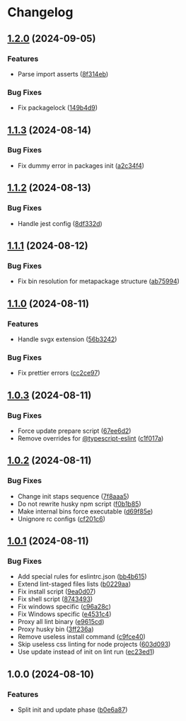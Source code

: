 # Changelog

## [1.2.0](https://github.com/diplodoc-platform/lint/compare/v1.1.3...v1.2.0) (2024-09-05)


### Features

* Parse import asserts ([8f314eb](https://github.com/diplodoc-platform/lint/commit/8f314ebec4ede6d48f77ea8258f2c3dfc16247a8))


### Bug Fixes

* Fix packagelock ([149b4d9](https://github.com/diplodoc-platform/lint/commit/149b4d94b42c7c8c667f5c6e73236b3590a87e1e))

## [1.1.3](https://github.com/diplodoc-platform/lint/compare/v1.1.2...v1.1.3) (2024-08-14)


### Bug Fixes

* Fix dummy error in packages init ([a2c34f4](https://github.com/diplodoc-platform/lint/commit/a2c34f475f9463ad0dc065a64825257aa72600ba))

## [1.1.2](https://github.com/diplodoc-platform/lint/compare/v1.1.1...v1.1.2) (2024-08-13)


### Bug Fixes

* Handle jest config ([8df332d](https://github.com/diplodoc-platform/lint/commit/8df332d2c4ec1f44b01ab9b7955df23ca784cad8))

## [1.1.1](https://github.com/diplodoc-platform/lint/compare/v1.1.0...v1.1.1) (2024-08-12)


### Bug Fixes

* Fix bin resolution for metapackage structure ([ab75994](https://github.com/diplodoc-platform/lint/commit/ab759946f7aad0cba84458bcbf3404e09c239dec))

## [1.1.0](https://github.com/diplodoc-platform/lint/compare/v1.0.3...v1.1.0) (2024-08-11)


### Features

* Handle svgx extension ([56b3242](https://github.com/diplodoc-platform/lint/commit/56b3242d8fb93f2265dd2c63e8e993b21dd81cab))


### Bug Fixes

* Fix prettier errors ([cc2ce97](https://github.com/diplodoc-platform/lint/commit/cc2ce97f2c94fed02849f99f5f2d8b13b7655e76))

## [1.0.3](https://github.com/diplodoc-platform/lint/compare/v1.0.2...v1.0.3) (2024-08-11)


### Bug Fixes

* Force update prepare script ([67ee6d2](https://github.com/diplodoc-platform/lint/commit/67ee6d26718085e124b9feba50f2a04e685f7d17))
* Remove overrides for [@typescript-eslint](https://github.com/typescript-eslint) ([c1f017a](https://github.com/diplodoc-platform/lint/commit/c1f017a44a0fb82609b61b75eb50ef9154180d26))

## [1.0.2](https://github.com/diplodoc-platform/lint/compare/v1.0.1...v1.0.2) (2024-08-11)


### Bug Fixes

* Change init staps sequence ([7f8aaa5](https://github.com/diplodoc-platform/lint/commit/7f8aaa54f758dbfe58adbbda6ec0a9e5cb556baa))
* Do not rewrite husky npm script ([f0b1b85](https://github.com/diplodoc-platform/lint/commit/f0b1b85e2ba86cafc85d91f844ebb09c081c8ed2))
* Make internal bins force executable ([d69f85e](https://github.com/diplodoc-platform/lint/commit/d69f85e1e60e0cd6fb9f7c3b0648785191eb065d))
* Unignore rc configs ([cf201c6](https://github.com/diplodoc-platform/lint/commit/cf201c694ee4de91d6c7a98326ec07ee52254fb8))

## [1.0.1](https://github.com/diplodoc-platform/lint/compare/v1.0.0...v1.0.1) (2024-08-11)


### Bug Fixes

* Add special rules for eslintrc.json ([bb4b615](https://github.com/diplodoc-platform/lint/commit/bb4b615e75c5099f343871fb6fcbea4ab119d14a))
* Extend lint-staged files lists ([b0229aa](https://github.com/diplodoc-platform/lint/commit/b0229aa0bb779d26a66717326c53a620e258d277))
* Fix install script ([9ea0d07](https://github.com/diplodoc-platform/lint/commit/9ea0d07cba75b0ef736477280ce92528726e2e5a))
* Fix shell script ([8743493](https://github.com/diplodoc-platform/lint/commit/8743493d09b067dd06d4d16e53288a9d2f1a7763))
* Fix windows specific ([c96a28c](https://github.com/diplodoc-platform/lint/commit/c96a28c10b393ff19000e4db37ce8d3ad7cdb11a))
* Fix Windows specific ([e4531c4](https://github.com/diplodoc-platform/lint/commit/e4531c46aaae4d3d27d4f1d2ecc4e8baab373730))
* Proxy all lint binary ([e9615cd](https://github.com/diplodoc-platform/lint/commit/e9615cdba5394b5433a3e523e2468754a04724a8))
* Proxy husky bin ([3ff236a](https://github.com/diplodoc-platform/lint/commit/3ff236a6561721e769b4b242f17ede10f115de61))
* Remove useless install command ([c9fce40](https://github.com/diplodoc-platform/lint/commit/c9fce40c67482ac04a145d0920c0bd1fc9edaf97))
* Skip useless css linting for node projects ([603d093](https://github.com/diplodoc-platform/lint/commit/603d09384f40e514acd795e708ca987845c52e5c))
* Use update instead of init on lint run ([ec23ed1](https://github.com/diplodoc-platform/lint/commit/ec23ed1392c5ccba58318f5a975e28baef6a3458))

## 1.0.0 (2024-08-10)


### Features

* Split init and update phase ([b0e6a87](https://github.com/diplodoc-platform/lint/commit/b0e6a872624fe8c3af56ed815dee5224b7da5434))
